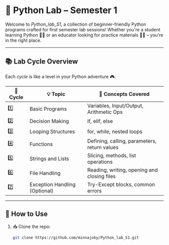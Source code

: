 # 🐍 Python Lab – Semester 1

Welcome to *Python_lab_S1*, a collection of beginner-friendly Python programs crafted for first semester lab sessions! Whether you're a student learning Python 🧑‍🎓 or an educator looking for practice materials 👩‍🏫 – you're in the right place.

---

## 📚 Lab Cycle Overview

Each *cycle* is like a level in your Python adventure 🎮:

| 🔢 Cycle | 💡 Topic                                | 📌 Concepts Covered                           |
|---------|------------------------------------------|-----------------------------------------------|
| 1️⃣      | Basic Programs                          | Variables, Input/Output, Arithmetic Ops        |
| 2️⃣      | Decision Making                         | if, elif, else                          |
| 3️⃣      | Looping Structures                      | for, while, nested loops                  |
| 4️⃣      | Functions                               | Defining, calling, parameters, return values  |
| 5️⃣      | Strings and Lists                       | Slicing, methods, list operations             |
| 6️⃣      | File Handling                           | Reading, writing, opening and closing files   |
| 7️⃣      | Exception Handling (Optional)           | Try-Except blocks, common errors              |

---

## 🔧 How to Use

1. 📥 Clone the repo:
   ```bash
   git clone https://github.com/minnajoby/Python_lab_S1.git
